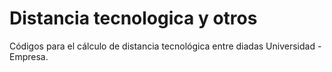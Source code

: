 # Distancia tecnologica y otros
Códigos para el cálculo de distancia tecnológica entre diadas Universidad - Empresa. 

